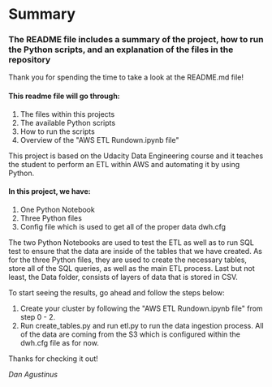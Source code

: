# Summary
### The README file includes a summary of the project, how to run the Python scripts, and an explanation of the files in the repository

Thank you for spending the time to take a look at the README.md file!

#### This readme file will go through:
1. The files within this projects
2. The available Python scripts
3. How to run the scripts
4. Overview of the "AWS ETL Rundown.ipynb file"
    
This project is based on the Udacity Data Engineering course and it teaches the student to perform an ETL within AWS and automating it by using Python.

#### In this project, we have:
1. One Python Notebook 
2. Three Python files
3. Config file which is used to get all of the proper data dwh.cfg
    
The two Python Notebooks are used to test the ETL as well as to run SQL test to ensure that the data are inside of the tables that we have created. As for the three Python files, they are used to create the necessary tables, store all of the SQL queries, as well as the main ETL process. Last but not least, the Data folder, consists of layers of data that is stored in CSV.

To start seeing the results, go ahead and follow the steps below:
1. Create your cluster by following the "AWS ETL Rundown.ipynb file" from step 0 - 2.
2. Run create_tables.py and run etl.py to run the data ingestion process. All of the data are coming from the S3 which is configured within the dwh.cfg file as for now.
    

Thanks for checking it out!

*Dan Agustinus*
